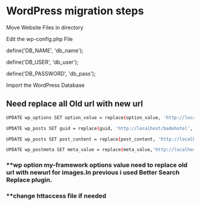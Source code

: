 # WordPress migration steps

Move Website Files in directory

Edit the wp-config.php File

define('DB_NAME', 'db_name');

define('DB_USER', 'db_user');

define('DB_PASSWORD', 'db_pass');

Import the WordPress Database


## Need replace all Old url with new url


```bash
UPDATE wp_options SET option_value = replace(option_value, 'http://localhost/badehotel', 'https://newurl.com') WHERE option_name = 'home' OR option_name = 'siteurl';

UPDATE wp_posts SET guid = replace(guid, 'http://localhost/badehotel','https://newurl.com');

UPDATE wp_posts SET post_content = replace(post_content, 'http://localhost/badehotel', 'https://newurl.com');

UPDATE wp_postmeta SET meta_value = replace(meta_value,'http://localhost/badehotel','https://newurl.com');
```



### **wp option my-framework  options value need to replace  old url with newurl for images.In previous  i used Better Search Replace plugin.

### **change httaccess file if needed


